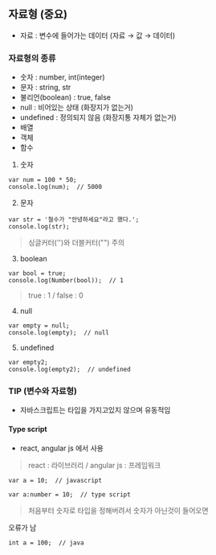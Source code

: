 ## 자료형 (중요)
- 자료 : 변수에 들어가는 데이터 (자료 → 값 → 데이터)
### 자료형의 종류
- 숫자 : number, int(integer)
- 문자 : string, str
- 불리언(boolean) : true, false
- null : 비어있는 상태 (화장지가 없는거)
- undefined : 정의되지 않음 (화장지통 자체가 없는거)
- 배열
- 객체
- 함수

1. 숫자
```
var num = 100 * 50;
console.log(num);  // 5000
```

2. 문자
```
var str = '철수가 "안녕하세요"라고 했다.';
console.log(str);
```
> 싱글커터('')와 더블커터("") 주의

3. boolean
```
var bool = true;
console.log(Number(bool));  // 1
```
> true : 1 / false : 0

4. null
```
var empty = null;
console.log(empty);  // null
```

5. undefined
```
var empty2;
console.log(empty2);  // undefined
```

### TIP (변수와 자료형)
- 자바스크립트는 타입을 가지고있지 않으며 유동적임

#### Type script
- react, angular js 에서 사용
> react : 라이브러리 / angular js : 프레임워크
```
var a = 10;  // javascript
```
```
var a:number = 10;  // type script
```
> 처음부터 숫자로 타입을 정해버려서 숫자가 아닌것이 들어오면 

오류가 남
```
int a = 100;  // java
```

